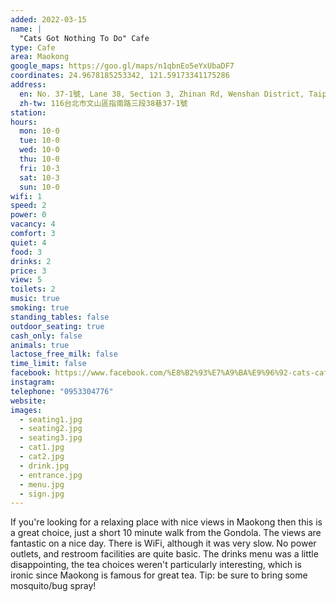 ```yaml
---
added: 2022-03-15
name: |
  "Cats Got Nothing To Do" Cafe
type: Cafe
area: Maokong
google_maps: https://goo.gl/maps/n1qbnEo5eYxUbaDF7
coordinates: 24.9678185253342, 121.59173341175286
address:
  en: No. 37-1號, Lane 38, Section 3, Zhinan Rd, Wenshan District, Taipei City, 116
  zh-tw: 116台北市文山區指南路三段38巷37-1號
station: 
hours:
  mon: 10-0
  tue: 10-0
  wed: 10-0
  thu: 10-0
  fri: 10-3
  sat: 10-3
  sun: 10-0
wifi: 1
speed: 2
power: 0
vacancy: 4
comfort: 3
quiet: 4
food: 3
drinks: 2
price: 3
view: 5
toilets: 2
music: true
smoking: true
standing_tables: false
outdoor_seating: true
cash_only: false
animals: true
lactose_free_milk: false
time_limit: false
facebook: https://www.facebook.com/%E8%B2%93%E7%A9%BA%E9%96%92-cats-cafe-164732883575769/
instagram: 
telephone: "0953304776"
website: 
images:
  - seating1.jpg
  - seating2.jpg
  - seating3.jpg
  - cat1.jpg
  - cat2.jpg
  - drink.jpg
  - entrance.jpg
  - menu.jpg
  - sign.jpg
---
```


If you're looking for a relaxing place with nice views in Maokong then this is a great choice, just a short 10 minute walk from the Gondola. The views are fantastic on a nice day. There is WiFi, although it was very slow. No power outlets, and restroom facilities are quite basic. The drinks menu was a little disappointing, the tea choices weren't particularly interesting, which is ironic since Maokong is famous for great tea. Tip: be sure to bring some mosquito/bug spray!
